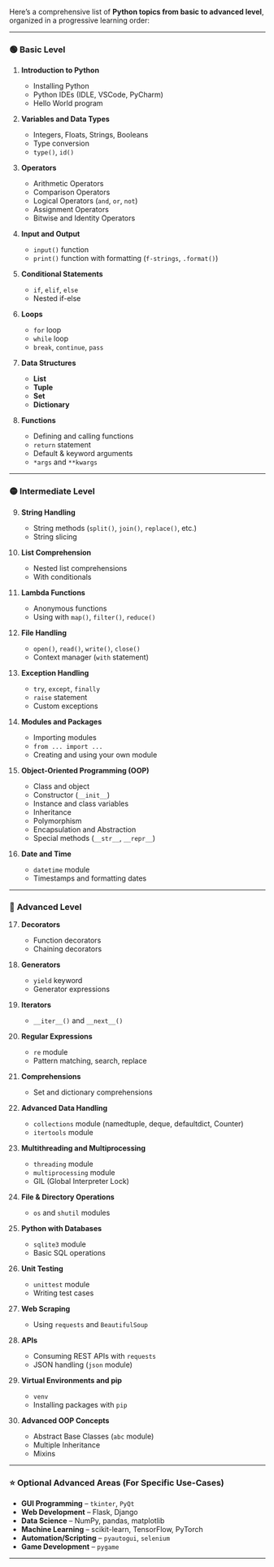 Here’s a comprehensive list of **Python topics from basic to advanced level**, organized in a progressive learning order:

---

### 🟢 **Basic Level**

1. **Introduction to Python**

   * Installing Python
   * Python IDEs (IDLE, VSCode, PyCharm)
   * Hello World program

2. **Variables and Data Types**

   * Integers, Floats, Strings, Booleans
   * Type conversion
   * `type()`, `id()`

3. **Operators**

   * Arithmetic Operators
   * Comparison Operators
   * Logical Operators (`and`, `or`, `not`)
   * Assignment Operators
   * Bitwise and Identity Operators

4. **Input and Output**

   * `input()` function
   * `print()` function with formatting (`f-strings`, `.format()`)

5. **Conditional Statements**

   * `if`, `elif`, `else`
   * Nested if-else

6. **Loops**

   * `for` loop
   * `while` loop
   * `break`, `continue`, `pass`

7. **Data Structures**

   * **List**
   * **Tuple**
   * **Set**
   * **Dictionary**

8. **Functions**

   * Defining and calling functions
   * `return` statement
   * Default & keyword arguments
   * `*args` and `**kwargs`

---

### 🟡 **Intermediate Level**

9. **String Handling**

   * String methods (`split()`, `join()`, `replace()`, etc.)
   * String slicing

10. **List Comprehension**

    * Nested list comprehensions
    * With conditionals

11. **Lambda Functions**

    * Anonymous functions
    * Using with `map()`, `filter()`, `reduce()`

12. **File Handling**

    * `open()`, `read()`, `write()`, `close()`
    * Context manager (`with` statement)

13. **Exception Handling**

    * `try`, `except`, `finally`
    * `raise` statement
    * Custom exceptions

14. **Modules and Packages**

    * Importing modules
    * `from ... import ...`
    * Creating and using your own module

15. **Object-Oriented Programming (OOP)**

    * Class and object
    * Constructor (`__init__`)
    * Instance and class variables
    * Inheritance
    * Polymorphism
    * Encapsulation and Abstraction
    * Special methods (`__str__`, `__repr__`)

16. **Date and Time**

    * `datetime` module
    * Timestamps and formatting dates

---

### 🔵 **Advanced Level**

17. **Decorators**

    * Function decorators
    * Chaining decorators

18. **Generators**

    * `yield` keyword
    * Generator expressions

19. **Iterators**

    * `__iter__()` and `__next__()`

20. **Regular Expressions**

    * `re` module
    * Pattern matching, search, replace

21. **Comprehensions**

    * Set and dictionary comprehensions

22. **Advanced Data Handling**

    * `collections` module (namedtuple, deque, defaultdict, Counter)
    * `itertools` module

23. **Multithreading and Multiprocessing**

    * `threading` module
    * `multiprocessing` module
    * GIL (Global Interpreter Lock)

24. **File & Directory Operations**

    * `os` and `shutil` modules

25. **Python with Databases**

    * `sqlite3` module
    * Basic SQL operations

26. **Unit Testing**

    * `unittest` module
    * Writing test cases

27. **Web Scraping**

    * Using `requests` and `BeautifulSoup`

28. **APIs**

    * Consuming REST APIs with `requests`
    * JSON handling (`json` module)

29. **Virtual Environments and pip**

    * `venv`
    * Installing packages with `pip`

30. **Advanced OOP Concepts**

    * Abstract Base Classes (`abc` module)
    * Multiple Inheritance
    * Mixins

---

### ⭐ Optional Advanced Areas (For Specific Use-Cases)

* **GUI Programming** – `tkinter`, `PyQt`
* **Web Development** – Flask, Django
* **Data Science** – NumPy, pandas, matplotlib
* **Machine Learning** – scikit-learn, TensorFlow, PyTorch
* **Automation/Scripting** – `pyautogui`, `selenium`
* **Game Development** – `pygame`

---
